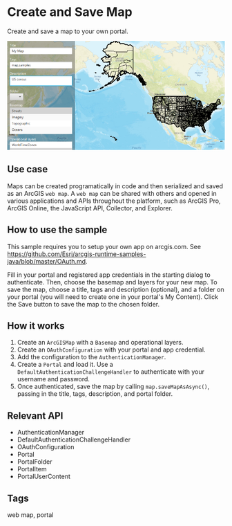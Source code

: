 # Create and Save Map

Create and save a map to your own portal.

![](CreateAndSaveMap.png)

## Use case

Maps can be created programatically in code and then serialized and saved as an ArcGIS `web map`. A `web map` can be shared with others and opened in various applications and APIs throughout the platform, such as ArcGIS Pro, ArcGIS Online, the JavaScript API, Collector, and Explorer.

## How to use the sample

This sample requires you to setup your own app on arcgis.com. See https://github.com/Esri/arcgis-runtime-samples-java/blob/master/OAuth.md.

Fill in your portal and registered app credentials in the starting dialog to authenticate. Then, choose the basemap and layers for your new map. To save the map, choose a title, tags and description (optional), and a folder on your portal (you will need to create one in your portal's My Content). Click the Save button to save the map to the chosen folder.

## How it works

1. Create an `ArcGISMap` with a `Basemap` and operational layers.
2. Create an `OAuthConfiguration` with your portal and app credential.
3. Add the configuration to the `AuthenticationManager`.
4. Create a `Portal` and load it. Use a `DefaultAuthenticationChallengeHandler` to authenticate with your username and password.
5. Once authenticated, save the map by calling `map.saveMapAsAsync()`, passing in the title, tags, description, and portal folder.

## Relevant API

* AuthenticationManager
* DefaultAuthenticationChallengeHandler
* OAuthConfiguration
* Portal
* PortalFolder
* PortalItem
* PortalUserContent

## Tags

web map, portal
